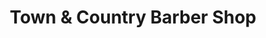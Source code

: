 ---
title: "Town & Country Barber Shop"
url: /vero-beach/town-und-country-barber-shop/
shop: Friseur
---